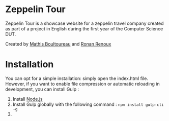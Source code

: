 # Zeppelin Tour

Zeppelin Tour is a showcase website for a zeppelin travel company created as part of a project in English during the first year of the Computer Science DUT.

Created by [Mathis Boultoureau](https://github.com/mboultoureau) and [Ronan Renoux](https://github.com/ronanren)

# Installation

You can opt for a simple installation: simply open the index.html file.
However, if you want to enable file compression or automatic reloading in development, you can install Gulp :

1. Install [Node.js](https://nodejs.org)
2. Install Gulp globally with the following command : `npm install gulp-cli -g`
3.

